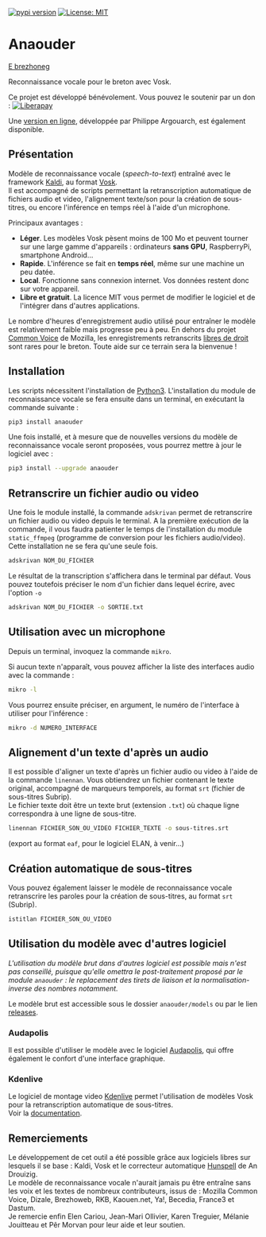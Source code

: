 [![pypi version](https://img.shields.io/pypi/v/anaouder)](https://pypi.org/project/anaouder/)
[![License: MIT](https://img.shields.io/badge/License-MIT-green.svg)](./LICENSE)

# Anaouder

[E brezhoneg](./README.md)

Reconnaissance vocale pour le breton avec Vosk.

Ce projet est développé bénévolement. Vous pouvez le soutenir par un don :
[![Liberapay](https://liberapay.com/assets/widgets/donate.svg)](https://liberapay.com/gweltou/donate)

Une [version en ligne](https://translate.bzh/), développée par Philippe Argouarch, est également disponible.

## Présentation

Modèle de reconnaissance vocale (*speech-to-text*) entraîné avec le framework [Kaldi](https://www.kaldi-asr.org/), au format [Vosk](https://github.com/alphacep/vosk-api).\
Il est accompagné de scripts permettant la retranscription automatique de fichiers audio et video, l'alignement texte/son pour la création de sous-titres, ou encore l'inférence en temps réel à l'aide d'un microphone.

Principaux avantages :

* **Léger**. Les modèles Vosk pèsent moins de 100 Mo et peuvent tourner sur une large gamme d'appareils : ordinateurs **sans GPU**, RaspberryPi, smartphone Android...
* **Rapide**. L'inférence se fait en **temps réel**, même sur une machine un peu datée.
* **Local**. Fonctionne sans connexion internet. Vos données restent donc sur votre appareil.
* **Libre et gratuit**. La licence MIT vous permet de modifier le logiciel et de l'intégrer dans d'autres applications.

Le nombre d'heures d'enregistrement audio utilisé pour entraîner le modèle est relativement faible mais progresse peu à peu.
En dehors du projet [Common Voice](https://commonvoice.mozilla.org/br) de Mozilla, les enregistrements retranscrits [libres de droit](https://creativecommons.org/licenses/) sont rares pour le breton. Toute aide sur ce terrain sera la bienvenue !

## Installation

Les scripts nécessitent l'installation de [Python3](https://www.python.org/downloads/). L'installation du module de reconnaissance vocale se fera ensuite dans un terminal, en exécutant la commande suivante :

```bash
pip3 install anaouder
```

Une fois installé, et à mesure que de nouvelles versions du modèle de reconnaissance vocale seront proposées, vous pourrez mettre à jour le logiciel avec :

```bash
pip3 install --upgrade anaouder
```


## Retranscrire un fichier audio ou video

Une fois le module installé, la commande `adskrivan` permet de retranscrire un fichier audio ou video depuis le terminal. A la première exécution de la commande, il vous faudra patienter le temps de l'installation du module `static_ffmpeg` (programme de conversion pour les fichiers audio/video). Cette installation ne se fera qu'une seule fois.

```bash
adskrivan NOM_DU_FICHIER
```

Le résultat de la transcription s'affichera dans le terminal par défaut. Vous pouvez toutefois préciser le nom d'un fichier dans lequel écrire, avec l'option `-o`

```bash
adskrivan NOM_DU_FICHIER -o SORTIE.txt
```

## Utilisation avec un microphone

Depuis un terminal, invoquez la commande `mikro`.

Si aucun texte n'apparaît, vous pouvez afficher la liste des interfaces audio avec la commande :

```bash
mikro -l
```

Vous pourrez ensuite préciser, en argument, le numéro de l'interface à utiliser pour l'inférence :

```bash
mikro -d NUMERO_INTERFACE
```

## Alignement d'un texte d'après un audio

Il est possible d'aligner un texte d'après un fichier audio ou video à l'aide de la commande `linennan`. Vous obtiendrez un fichier contenant le texte original, accompagné de marqueurs temporels, au format `srt` (fichier de sous-titres Subrip).\
Le fichier texte doit être un texte brut (extension `.txt`) où chaque ligne correspondra à une ligne de sous-titre.

```bash
linennan FICHIER_SON_OU_VIDEO FICHIER_TEXTE -o sous-titres.srt
```

(export au format `eaf`, pour le logiciel ELAN, à venir...)

## Création automatique de sous-titres

Vous pouvez également laisser le modèle de reconnaissance vocale retranscrire les paroles pour la création de sous-titres, au format `srt` (Subrip).

```bash
istitlan FICHIER_SON_OU_VIDEO
```

## Utilisation du modèle avec d'autres logiciel 

*L'utilisation du modèle brut dans d'autres logiciel est possible mais n'est pas conseillé, puisque qu'elle omettra le post-traitement proposé par le module `anaouder` : le replacement des tirets de liaison et la normalisation-inverse des nombres notamment.*

Le modèle brut est accessible sous le dossier `anaouder/models` ou par le lien [releases](https://github.com/gweltou/vosk-br/releases).

### Audapolis

Il est possible d'utiliser le modèle avec le logiciel [Audapolis](https://github.com/bugbakery/audapolis), qui offre également le confort d'une interface graphique.

### Kdenlive

Le logiciel de montage video [Kdenlive](https://kdenlive.org/) permet l'utilisation de modèles Vosk pour la retranscription automatique de sous-titres.\
Voir la [documentation](https://docs.kdenlive.org/en/effects_and_compositions/speech_to_text.html).

## Remerciements

Le développement de cet outil a été possible grâce aux logiciels libres sur lesquels il se base : Kaldi, Vosk et le correcteur automatique [Hunspell](https://github.com/Drouizig/hunspell-br) de An Drouizig.\
Le modèle de reconnaissance vocale n'aurait jamais pu être entraîne sans les voix et les textes de nombreux contributeurs, issus de : Mozilla Common Voice, Dizale, Brezhoweb, RKB, Kaouen.net, Ya!, Becedia, France3 et Dastum.\
Je remercie enfin Elen Cariou, Jean-Mari Ollivier, Karen Treguier, Mélanie Jouitteau et Pêr Morvan pour leur aide et leur soutien.
